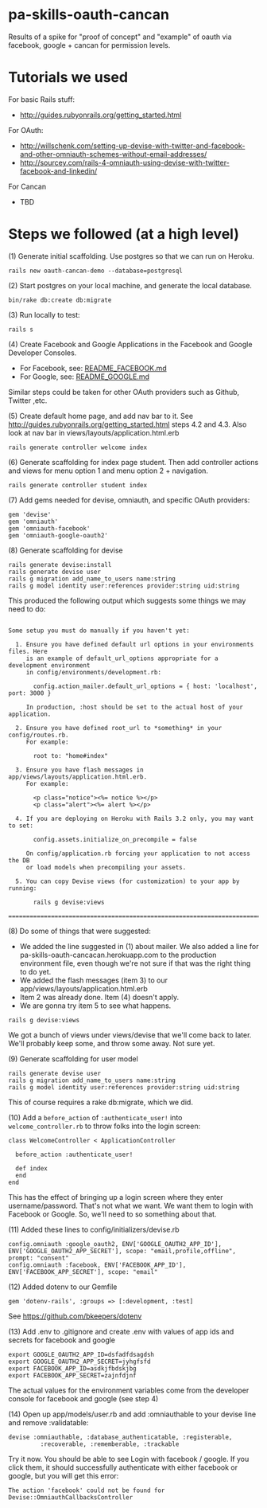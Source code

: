# pa-skills-oauth-cancan
Results of a spike for "proof of concept" and "example" of oauth via facebook, google + cancan for permission levels.

# Tutorials we used


For basic Rails stuff:

* http://guides.rubyonrails.org/getting_started.html

For OAuth:

* http://willschenk.com/setting-up-devise-with-twitter-and-facebook-and-other-omniauth-schemes-without-email-addresses/
* http://sourcey.com/rails-4-omniauth-using-devise-with-twitter-facebook-and-linkedin/

For Cancan

* TBD

# Steps we followed (at a high level)

(1) Generate initial scaffolding.   Use postgres so that we can run on Heroku.

```
rails new oauth-cancan-demo --database=postgresql
```

(2) Start postgres on your local machine, and generate the local database.

```
bin/rake db:create db:migrate
```

(3) Run locally to test:

```
rails s
```

(4) Create Facebook and Google Applications in the Facebook and Google Developer Consoles.

* For Facebook, see: [README_FACEBOOK.md](/README_FACEBOOK.md)
* For Google, see: [README_GOOGLE.md](/README_GOOGLE.md)

Similar steps could be taken for other OAuth providers such as Github, Twitter ,etc.

(5) Create default home page, and add nav bar to it. See http://guides.rubyonrails.org/getting_started.html steps 4.2 and 4.3. Also look at nav bar in views/layouts/application.html.erb

```
rails generate controller welcome index
```

(6) Generate scaffolding for index page student. Then add controller actions and views for menu option 1 and menu option 2 + navigation.

```
rails generate controller student index
```

(7) Add gems needed for devise, omniauth, and specific OAuth providers:

```
gem 'devise'
gem 'omniauth'
gem 'omniauth-facebook'
gem 'omniauth-google-oauth2'
```

(8) Generate scaffolding for devise
```
rails generate devise:install
rails generate devise user
rails g migration add_name_to_users name:string
rails g model identity user:references provider:string uid:string
```

This produced the following output which suggests some things we may need to do:

```

Some setup you must do manually if you haven't yet:

  1. Ensure you have defined default url options in your environments files. Here
     is an example of default_url_options appropriate for a development environment
     in config/environments/development.rb:

       config.action_mailer.default_url_options = { host: 'localhost', port: 3000 }

     In production, :host should be set to the actual host of your application.

  2. Ensure you have defined root_url to *something* in your config/routes.rb.
     For example:

       root to: "home#index"

  3. Ensure you have flash messages in app/views/layouts/application.html.erb.
     For example:

       <p class="notice"><%= notice %></p>
       <p class="alert"><%= alert %></p>

  4. If you are deploying on Heroku with Rails 3.2 only, you may want to set:

       config.assets.initialize_on_precompile = false

     On config/application.rb forcing your application to not access the DB
     or load models when precompiling your assets.

  5. You can copy Devise views (for customization) to your app by running:

       rails g devise:views

===============================================================================
```

(8) Do some of things that were suggested:

* We added the line suggested in (1) about mailer.  We also added a line for pa-skills-oauth-cancacan.herokuapp.com to the production environment file, even though we're not sure if that was the right thing to do yet.
* We added the flash messages (item 3) to our app/views/layouts/application.html.erb
* Item 2 was already done.  Item (4) doesn't apply.
* We are gonna try item 5 to see what happens.

```
rails g devise:views
```

We got a bunch of views under views/devise that we'll come back to later.  We'll probably keep some, and throw some away.  Not sure yet.

(9) Generate scaffolding for user model
```
rails generate devise user
rails g migration add_name_to_users name:string
rails g model identity user:references provider:string uid:string
```

This of course requires a rake db:migrate, which we did.  

(10) Add a `before_action` of `:authenticate_user!` into  `welcome_controller.rb` to throw folks into the login screen:

```
class WelcomeController < ApplicationController

  before_action :authenticate_user!

  def index
  end
end

```

This has the effect of bringing up a login screen where they enter username/password.
That's not what we want.  We want them to login with Facebook or Google.  So, we'll need to so something about that.



(11) Added these lines to config/initializers/devise.rb

```
config.omniauth :google_oauth2, ENV['GOOGLE_OAUTH2_APP_ID'], ENV['GOOGLE_OAUTH2_APP_SECRET'], scope: "email,profile,offline", prompt: "consent"
config.omniauth :facebook, ENV['FACEBOOK_APP_ID'], ENV['FACEBOOK_APP_SECRET'], scope: "email"
```

(12) Added dotenv to our Gemfile
```
gem 'dotenv-rails', :groups => [:development, :test]
```
See https://github.com/bkeepers/dotenv

(13) Add .env to .gitignore and create .env with values of app ids and secrets for facebook and google
```
export GOOGLE_OAUTH2_APP_ID=dsfadfdsagdsh
export GOOGLE_OAUTH2_APP_SECRET=jyhgfsfd
export FACEBOOK_APP_ID=asdkjfbdskjbg
export FACEBOOK_APP_SECRET=zajnfdjnf

```
The actual values for the environment variables come from the developer console for facebook and google (see step 4)


(14) Open up app/models/user.rb and add :omniauthable to your devise line and remove :validatable:
```
devise :omniauthable, :database_authenticatable, :registerable,
         :recoverable, :rememberable, :trackable
```

Try it now. You should be able to see Login with facebook / google. If you click them,
it should successfully authenticate with either facebook or google, but you will get this error:
```
The action 'facebook' could not be found for Devise::OmniauthCallbacksController
```
